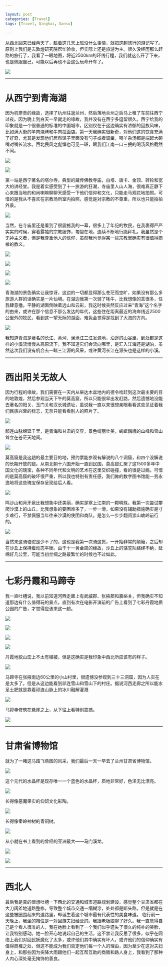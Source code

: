 ```yaml
---

layout: post
categories: [Travel]
tags: [Travel, Qinghai, Gansu]

---
```


从西北回来已经两天了，趁着这几天上班没什么事情，就把这趟旅行的游记写了。原则上我们是去敦煌研究院帮忙验收，但实际上还是旅游为主。很久没经历那么赶路的旅行了，我看了一眼地图，将近2500km的环线行程，我们就这么开了下来，也是佩服自己，可能以后再也不会这么玩命开车了。

![](https://raw.githubusercontent.com/kakack/kakack.github.io/master/_images/20171010-1.png)

---

# 从西宁到青海湖

因为机票贵的缘故，选择了杭州往返兰州，然后落地兰州之后马上租了车前往西宁过夜。因为晚上到白天一早就走的缘故，我并没有在西宁多逗留很久。西宁给我的印象就是一个很普通的标准的中国城市，区别仅在于这边确实有浓郁的回族风味，比如满大街的羊肉烧烤和牛肉拉面店。第一天我确实很新奇，对他们这的饮食充满了好奇，尤其是发现他们居然馆子里面没有勺子或者调羹，喝羊杂汤都是端起大碗嘴对嘴长流水。西北民风之彪悍也可见一斑，跟我们江南一口三抿的喝汤风格截然不同。

![](https://raw.githubusercontent.com/kakack/kakack.github.io/master/_images/20171010-2.JPG)

![](https://raw.githubusercontent.com/kakack/kakack.github.io/master/_images/20171010-3.JPG)

第一站是西宁著名的塔尔寺，典型的藏传佛教寺庙，白塔、唐卡、金顶、转轮和宽大的讲经堂。我是着实感受到了十一旅游的狂潮，寺庙里人山人海，很难真正静下心来跟当地的和尚喇嘛聊聊天感受一下他们信仰和文化，只能走马观花地拍照。可惜的是我从不喜欢在宗教场所室内拍照，感觉是对宗教的不尊重，所以也只能拍拍外景。

![](https://raw.githubusercontent.com/kakack/kakack.github.io/master/_images/20171010-4.JPG)

当然，在寺庙里还是看到了很震撼我的一幕，很多上了年纪的牧民，在我裹得严严实实的时候，穿着露袖的宗教服饰，匍匐在地，连续不断地行跪拜礼。我虽然是个无神主义者，但是我尊重他人的信仰，虽然我也觉得某一些宗教里确实有很值得商榷的教义。

![](https://raw.githubusercontent.com/kakack/kakack.github.io/master/_images/20171010-5.JPG)

![](https://raw.githubusercontent.com/kakack/kakack.github.io/master/_images/20171010-6.JPG)

![](https://raw.githubusercontent.com/kakack/kakack.github.io/master/_images/20171010-7.JPG)

![](https://raw.githubusercontent.com/kakack/kakack.github.io/master/_images/20171010-8.JPG)

青海湖的景色确实让我惊讶，这边的一切都显得那么苍茫而空旷，如果没有那么多旅游人群的话确实是一片仙境。在湖边我第一次骑了牦牛，比我想像的乖很多，任我肆意撸。平静的湖面倒映着远山和云彩，我这时候突然反应过来“青海”这个名字的由来，或许在那个信息不那么发达的年代，这些住在距离最近的海岸线近2500公里外的牧民，看到这一望无际的湖面，难免会觉得是找到了大海的方向。

![](https://raw.githubusercontent.com/kakack/kakack.github.io/master/_images/20171010-9.JPG)


我知道青海是著名的长江、黄河、澜沧江三江发源地，沿途的山谷里，到处都是这样的小溪流慢慢从高原流下，我不知道它们会流向哪里，是汇入江海还是湖泊，虽然这次我们没有机会去一睹三江源的风采，或许黄河长江在源头也是这样的小溪。

---

# 西出阳关无故人

因为行程的缘故，我们需要在一天内从柴达木盆地内的德令哈赶到这次最主要的目的地敦煌，然后参观当天下午的莫高窟，所以只能很早出发赶路，然后遗憾地没能去著名的阳关、玉门关和汉长城遗址，虽说我一直以来很想亲眼看看这些见证着我们民族兴衰的标志，无奈只能看看别人的照片了。

![](https://raw.githubusercontent.com/kakack/kakack.github.io/master/_images/20171010-10.JPG)

祁连山脉绵延千里，是青海和甘肃的交界，景色绮丽壮美，蜿蜒巍峨的山峰和雪山耸立在苍茫天地间。

![](https://raw.githubusercontent.com/kakack/kakack.github.io/master/_images/20171010-11.JPG)

莫高窟是我这趟的最主要目的地，预约票能参观有解说的八个洞窟，和四个没解说的长期开放的窟。从南北朝十六国开始一直到民国，莫高窟汇聚了这1500多年中国文化的瑰宝，各种不同年代和文明的艺术在这里交织碰撞，看的很是过瘾。可惜的是莫高窟的破坏很严重，所以我也特别有责任感，我们做的数字图书馆能一劳永逸地将这些瑰宝保存呈现给后人看。

![](https://raw.githubusercontent.com/kakack/kakack.github.io/master/_images/20171010-12.JPG)

鸣沙山和月牙泉比我想象中还美丽，确实是塞上江南的一颗明珠。我第一次尝试攀爬沙漠上的山丘，比我想象的要困难多了，一步一滑，如果没有辅助措施确实是寸步难行，不禁佩服当年往来沙漠的使团和商队，是怎么一步步翻阅崇山峻岭前行的。

![](https://raw.githubusercontent.com/kakack/kakack.github.io/master/_images/20171010-13.JPG)

当然来这骑骆驼是少不了的，这也是我第一次骑这货，一开始非常的颠簸，之后却在沙丘上保持着动态平衡。由于十一黄金周的缘故，沙丘上的骆驼队络绎不绝，延绵好几公里，可能当初丝绸之路最繁忙的时候也不过如此。

- - -

# 七彩丹霞和马蹄寺

我一直吐槽说，我以前知道河西走廊上有武威郡、张掖郡和嘉峪关，但我确实不知道那边有什么值得玩的景点，直到有次在电影开演前的广告上看到了七彩丹霞地质公园的广告，才觉得应该来这一趟。

![](https://raw.githubusercontent.com/kakack/kakack.github.io/master/_images/20171010-14.JPG)

![](https://raw.githubusercontent.com/kakack/kakack.github.io/master/_images/20171010-15.JPG)

![](https://raw.githubusercontent.com/kakack/kakack.github.io/master/_images/20171010-16.JPG)

![](https://raw.githubusercontent.com/kakack/kakack.github.io/master/_images/20171010-17.JPG)

丹霞地貌山峦上不太有植被，但是这确实是我印象中西北所应该有的样子。

![](https://raw.githubusercontent.com/kakack/kakack.github.io/master/_images/20171010-18.JPG)

马蹄寺在张掖南边60公里的小山村里，很遗憾没参观到三十三洞窟，因为人实在是太多了。但是从这边能看到祁连雪山和雪山下的村庄。据说河西走廊之所以能水足土肥就是靠着祁连山脉上的冰川融解灌溉

![](https://raw.githubusercontent.com/kakack/kakack.github.io/master/_images/20171010-19.JPG)

马蹄寺修筑在悬崖之上，从下往上看特别震撼。

![](https://raw.githubusercontent.com/kakack/kakack.github.io/master/_images/20171010-20.JPG)

---

# 甘肃省博物馆

就为了一睹这马踏飞燕图的风采，我们最后一天一早去了兰州甘肃省博物馆。

![](https://raw.githubusercontent.com/kakack/kakack.github.io/master/_images/20171010-21.JPG)

这个元代的水晶杯是现存唯一一个蓝色的水晶杯，质地非常好，色泽无比漂亮。

![](https://raw.githubusercontent.com/kakack/kakack.github.io/master/_images/20171010-22.JPG)

长得像恶魔果实的仰韶文化彩陶。

![](https://raw.githubusercontent.com/kakack/kakack.github.io/master/_images/20171010-23.JPG)

长得像秦岭神树的青铜树。

![](https://raw.githubusercontent.com/kakack/kakack.github.io/master/_images/20171010-24.JPG)

从小就在书上看到的曾经的亚洲最大——马门溪龙。

![](https://raw.githubusercontent.com/kakack/kakack.github.io/master/_images/20171010-25.JPG)

![](https://raw.githubusercontent.com/kakack/kakack.github.io/master/_images/20171010-26.JPG)


---

# 西北人

最后我是真的很想吐槽一下西北的交通和城市道路规划建设。感觉整个甘肃省都在大刀阔斧地道路整修，导致整个城市交通一塌糊涂，处处都是断头路。但是就是在这些被圈围起来的道路里，却诞生着这个城市最有代表性的美食味道。
临行前一天晚上，我坐的摊位是一对回族夫妇经营的。我跟老板娘聊了好久。我一直觉得自己是个看人很准的人，我在她脸上看到了一个我们似乎遗失了很久的纯朴的笑脸，让我特别感动。她一脸开心地说起自己的生活，这不禁让我反思了很多，似乎在网络上我们对回民妖魔化了太多，或许他们其中确实有坏人，或许他们的信仰确实有值得商榷之处，但这不能成为我们否定他们每一个人的理由，因为至少在这对夫妇身上，和那些因为突降大雨跟他们一起互帮互助的商贩和路人身上，我看到了那种人内心深处毫无掩饰的善良。